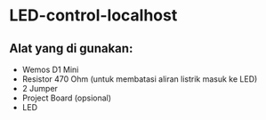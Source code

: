# LED-control-localhost
## Alat yang di gunakan:
- Wemos D1 Mini
- Resistor 470 Ohm (untuk membatasi aliran listrik masuk ke LED)
- 2 Jumper
- Project Board (opsional)
- LED
